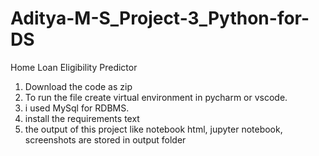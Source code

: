 # Aditya-M-S_Project-3_Python-for-DS
Home Loan Eligibility Predictor
1. Download the code as zip
2. To run the file create virtual environment in pycharm or vscode.
3. i used MySql for RDBMS.
4. install the requirements text
5. the output of this project like notebook html, jupyter notebook, screenshots are stored in output folder
   
